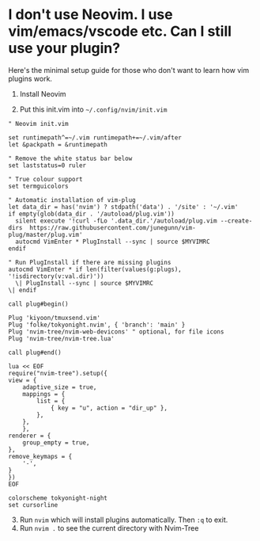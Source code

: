 # I don't use Neovim. I use vim/emacs/vscode etc. Can I still use your plugin?

Here's the minimal setup guide for those who don't want to learn how vim plugins work.

1. Install Neovim

2. Put this init.vim into `~/.config/nvim/init.vim`

```nvim
" Neovim init.vim

set runtimepath^=~/.vim runtimepath+=~/.vim/after
let &packpath = &runtimepath

" Remove the white status bar below
set laststatus=0 ruler

" True colour support
set termguicolors

" Automatic installation of vim-plug
let data_dir = has('nvim') ? stdpath('data') . '/site' : '~/.vim'
if empty(glob(data_dir . '/autoload/plug.vim'))
  silent execute '!curl -fLo '.data_dir.'/autoload/plug.vim --create-dirs  https://raw.githubusercontent.com/junegunn/vim-plug/master/plug.vim'
  autocmd VimEnter * PlugInstall --sync | source $MYVIMRC
endif

" Run PlugInstall if there are missing plugins
autocmd VimEnter * if len(filter(values(g:plugs), '!isdirectory(v:val.dir)'))
  \| PlugInstall --sync | source $MYVIMRC
\| endif

call plug#begin()

Plug 'kiyoon/tmuxsend.vim'
Plug 'folke/tokyonight.nvim', { 'branch': 'main' }
Plug 'nvim-tree/nvim-web-devicons' " optional, for file icons
Plug 'nvim-tree/nvim-tree.lua'

call plug#end()

lua << EOF
require("nvim-tree").setup({
view = {
	adaptive_size = true,
	mappings = {
		list = {
			{ key = "u", action = "dir_up" },
		},
	},
	},
renderer = {
	group_empty = true,
},
remove_keymaps = {
	'-',
}
})
EOF

colorscheme tokyonight-night
set cursorline
```

3. Run `nvim` which will install plugins automatically. Then `:q` to exit.
4. Run `nvim .` to see the current directory with Nvim-Tree
